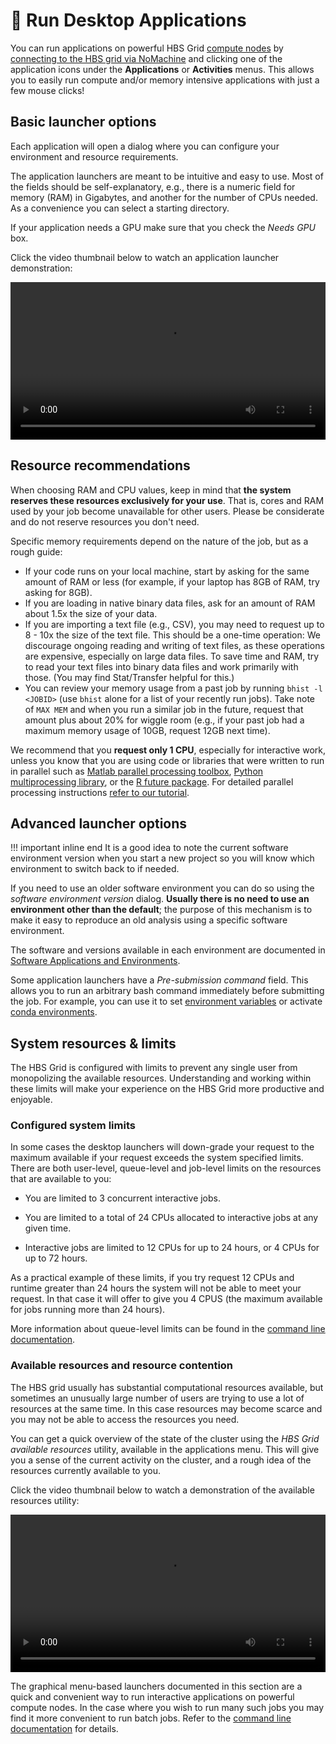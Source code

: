 # 🚀 Run Desktop Applications

You can run applications on powerful HBS Grid 
[compute nodes](commandline.md#compute-cluster-basics) by 
[connecting to the HBS grid via NoMachine](index.md#quick-start) and clicking 
one of the application icons under the **Applications** or **Activities** menus. 
This allows you to easily run compute and/or memory intensive applications with 
just a few mouse clicks!

## Basic launcher options

Each application will open a dialog where you can configure your
environment and resource requirements.

The application launchers are meant to be intuitive and easy to use.
Most of the fields should be self-explanatory, e.g., there is a
numeric field for memory (RAM) in Gigabytes, and another for the
number of CPUs needed. As a convenience you can select a starting
directory.

If your application needs a GPU make sure that you check the *Needs GPU* box.

Click the video thumbnail below to watch an application launcher
demonstration:

<video width="100%" controls>
  <source src="../media/launchers.mp4" type="video/mp4">
Your browser does not support the video tag.
</video>

## Resource recommendations

When choosing RAM and CPU values, keep in mind that 
**the system reserves these resources exclusively for your use**. That is, cores and RAM used by your job
become unavailable for other users. Please be considerate and do not reserve resources you don't need.

Specific memory requirements depend on the nature of the job, but as a rough guide:
-   If your code runs on your local machine, start by asking for the same amount of RAM or less (for example, if your laptop has 8GB of RAM, try asking for 8GB).
-   If you are loading in native binary data files, ask for an amount of RAM about 1.5x the size of your data.
-   If you are importing a text file (e.g., CSV), you may need to request up to 8 - 10x the size of the text file. This should be a one-time operation: We discourage ongoing reading and writing of text files, as these operations are expensive, especially on large data files. To save time and RAM, try to read your text files into binary data files and work primarily with those. (You may find Stat/Transfer helpful for this.)
-   You can review your memory usage from a past job by running `bhist -l <JOBID>` (use `bhist` alone for a list of your recently run jobs). Take note of `MAX MEM` and when you run a similar job in the future, request that amount plus about 20% for wiggle room (e.g., if your past job had a maximum memory usage of 10GB, request 12GB next time).

We recommend that you **request only 1 CPU**, especially for interactive work, unless you
know that you are using code or libraries that were written to run
in parallel such as 
[Matlab parallel processing toolbox](https://www.mathworks.com/help/parallel-computing/getting-started-with-parallel-computing-toolbox.html),
[Python multiprocessing library](https://docs.python.org/3/library/multiprocessing.html),
or the [R future package](https://future.futureverse.org/). For detailed parallel
processing instructions [refer to our tutorial](tutorials/scaling-work.md).

## Advanced launcher options

!!! important inline end
    It is a good idea to note the current software environment version when you
    start a new project so you will know which environment to switch back
    to if needed.

If you need to use an older software environment you can do so using
the *software environment version* dialog. **Usually there is no need to
use an environment other than the default**; the purpose of this
mechanism is to make it easy to reproduce an old analysis using a
specific software environment. 

The software and versions available in each environment are
documented in [Software Applications and
Environments](environments.md). 

Some application launchers have a *Pre-submission command* <a name="pre-submission-command"></a>field. This
allows you to run an arbitrary bash command immediately before
submitting the job. For example, you can use it to set [environment
variables](https://www.redhat.com/sysadmin/linux-environment-variables)
or activate [conda environments](https://docs.conda.io/en/latest/). 

## System resources & limits

The HBS Grid is configured with limits to prevent any single user from
monopolizing the available resources. Understanding and working within these
limits will make your experience on the HBS Grid more productive and enjoyable.

### Configured system limits

In some cases the desktop launchers will down-grade your request to the
maximum available if your request exceeds the system specified limits.
There are both user-level, queue-level and job-level limits on the resources that are available to you:

-   You are limited to
    3 concurrent interactive jobs.

-   You are limited to a total of
    24 CPUs allocated to interactive jobs at any given time.

-   Interactive jobs are limited to 12 CPUs for up to 24 hours, or 4
    CPUs for up to 72 hours.

As a practical example of these limits, if you try request 12 CPUs and
runtime greater than 24 hours the system will not be able to meet your
request. In that case it will offer to give you 4 CPUS (the maximum
available for jobs running more than 24 hours).

More information about queue-level limits can be found in the [command line
documentation](commandline.md#queue-characteristics).

### Available resources and resource contention

The HBS grid usually has substantial computational resources available,
but sometimes an unusually large number of users are trying to use a lot
of resources at the same time. In this case resources may become scarce
and you may not be able to access the resources you need.

You can get a quick overview of the state of the cluster using the 
*HBS Grid available resources* utility, available in the applications menu.
This will give you a sense of the current activity on the cluster, and a
rough idea of the resources currently available to you.

Click the video thumbnail below to watch a demonstration of the
available resources utility:

<video width="100%" controls>
  <source src="../media/jobfail.mp4" type="video/mp4">
Your browser does not support the video tag.
</video>

The graphical menu-based launchers documented in this section are a
quick and convenient way to run interactive applications on powerful
compute nodes. In the case where you wish to run many such jobs you
may find it more convenient to run batch jobs. Refer to the
[command line documentation](commandline.md) for details.
